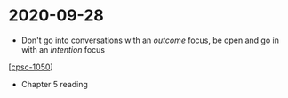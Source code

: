 # 2020-09-28

- Don't go into conversations with an _outcome_ focus, be open and go in with an _intention_ focus

[[cpsc-1050]]

- Chapter 5 reading

[//begin]: # "Autogenerated link references for markdown compatibility"
[cpsc-1050]: cpsc-1050 "CPSC 1050 - Introduction to Computer Science"
[//end]: # "Autogenerated link references"
